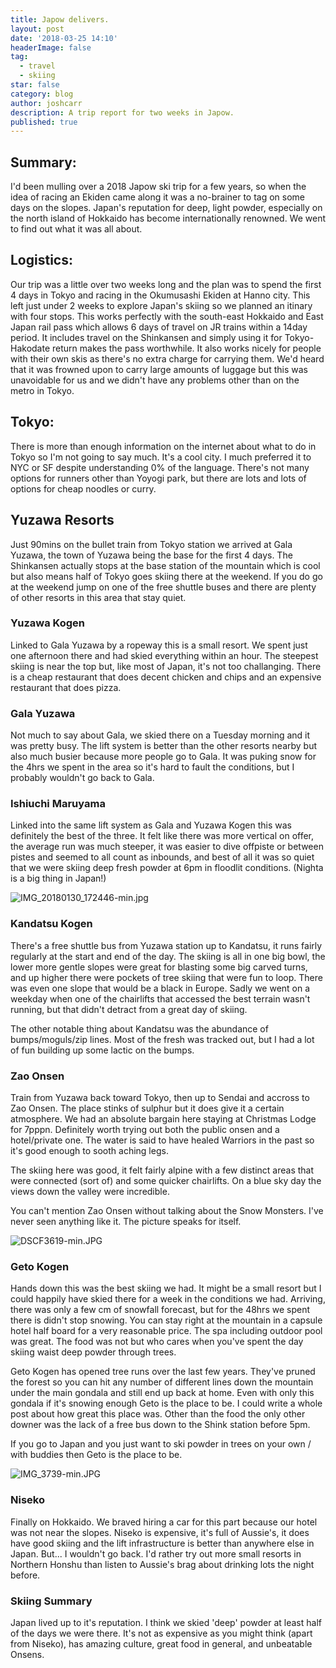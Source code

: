 ```yaml
---
title: Japow delivers.
layout: post
date: '2018-03-25 14:10'
headerImage: false
tag:
  - travel
  - skiing
star: false
category: blog
author: joshcarr
description: A trip report for two weeks in Japow.
published: true
---
```


## Summary:

I'd been mulling over a 2018 Japow ski trip for a few years, so when the idea of racing an Ekiden came along it was a no-brainer to tag on some days on the slopes. Japan's reputation for deep, light powder, especially on the north island of Hokkaido has become internationally renowned. We went to find out what it was all about.

## Logistics:

Our trip was a little over two weeks long and the plan was to spend the first 4 days in Tokyo and racing in the Okumusashi Ekiden at Hanno city. This left just under 2 weeks to explore Japan's skiing so we planned an itinary with four stops. This works perfectly with the south-east Hokkaido and East Japan rail pass which allows 6 days of travel on JR trains within a 14day period. It includes travel on the Shinkansen and simply using it for Tokyo-Hakodate return makes the pass worthwhile. It also works nicely for people with their own skis as there's no extra charge for carrying them. We'd heard that it was frowned upon to carry large amounts of luggage but this was unavoidable for us and we didn't have any problems other than on the metro in Tokyo.

## Tokyo:

There is more than enough information on the internet about what to do in Tokyo so I'm not going to say much. It's a cool city. I much preferred it to NYC or SF despite understanding 0% of the language. There's not many options for runners other than Yoyogi park, but there are lots and lots of options for cheap noodles or curry.

## Yuzawa Resorts

Just 90mins on the bullet train from Tokyo station we arrived at Gala Yuzawa, the town of Yuzawa being the base for the first 4 days. The Shinkansen actually stops at the base station of the mountain which is cool but also means half of Tokyo goes skiing there at the weekend. If you do go at the weekend jump on one of the free shuttle buses and there are plenty of other resorts in this area that stay quiet.

### Yuzawa Kogen

Linked to Gala Yuzawa by a ropeway this is a small resort. We spent just one afternoon there and had skied everything within an hour. The steepest skiing is near the top but, like most of Japan, it's not too challanging. There is a cheap restaurant that does decent chicken and chips and an expensive restaurant that does pizza.

### Gala Yuzawa

Not much to say about Gala, we skied there on a Tuesday morning and it was pretty busy. The lift system is better than the other resorts nearby but also much busier because more people go to Gala. It was puking snow for the 4hrs we spent in the area so it's hard to fault the conditions, but I probably wouldn't go back to Gala.

### Ishiuchi Maruyama

Linked into the same lift system as Gala and Yuzawa Kogen this was definitely the best of the three. It felt like there was more vertical on offer, the average run was much steeper, it was easier to dive offpiste or between pistes and seemed to all count as inbounds, and best of all it was so quiet that we were skiing deep fresh powder at 6pm in floodlit conditions. (Nighta is a big thing in Japan!)

![IMG_20180130_172446-min.jpg]({{site.baseurl}}/_posts/IMG_20180130_172446-min.jpg)


### Kandatsu Kogen

There's a free shuttle bus from Yuzawa station up to Kandatsu, it runs fairly regularly at the start and end of the day. The skiing is all in one big bowl, the lower more gentle slopes were great for blasting some big carved turns, and up higher there were pockets of tree skiing that were fun to loop. There was even one slope that would be a black in Europe. Sadly we went on a weekday when one of the chairlifts that accessed the best terrain wasn't running, but that didn't detract from a great day of skiing.

The other notable thing about Kandatsu was the abundance of bumps/moguls/zip lines. Most of the fresh was tracked out, but I had a lot of fun building up some lactic on the bumps.


### Zao Onsen

Train from Yuzawa back toward Tokyo, then up to Sendai and accross to Zao Onsen. The place stinks of sulphur but it does give it a certain atmosphere. We had an absolute bargain here staying at Christmas Lodge for 7pppn. Definitely worth trying out both the public onsen and a hotel/private one. The water is said to have healed Warriors in the past so it's good enough to sooth aching legs.

The skiing here was good, it felt fairly alpine with a few distinct areas that were connected (sort of) and some quicker chairlifts. On a blue sky day the views down the valley were incredible.

You can't mention Zao Onsen without talking about the Snow Monsters. I've never seen anything like it. The picture speaks for itself.

![DSCF3619-min.JPG]({{site.baseurl}}/_posts/DSCF3619-min.JPG)


### Geto Kogen

Hands down this was the best skiing we had. It might be a small resort but I could happily have skied there for a week in the conditions we had. Arriving, there was only a few cm of snowfall forecast, but for the 48hrs we spent there is didn't stop snowing. You can stay right at the mountain in a capsule hotel half board for a very reasonable price. The spa including outdoor pool was great. The food was not but who cares when you've spent the day skiing waist deep powder through trees.

Geto Kogen has opened tree runs over the last few years. They've pruned the forest so you can hit any number of different lines down the mountain under the main gondala and still end up back at home. Even with only this gondala if it's snowing enough Geto is the place to be. I could write a whole post about how great this place was. Other than the food the only other downer was the lack of a free bus down to the Shink station before 5pm.

If you go to Japan and you just want to ski powder in trees on your own / with buddies then Geto is the place to be.

![IMG_3739-min.JPG]({{site.baseurl}}/_posts/IMG_3739-min.JPG)


### Niseko

Finally on Hokkaido. We braved hiring a car for this part because our hotel was not near the slopes. Niseko is expensive, it's full of Aussie's, it does have good skiing and the lift infrastructure is better than anywhere else in Japan. But... I wouldn't go back. I'd rather try out more small resorts in Northern Honshu than listen to Aussie's brag about drinking lots the night before.


### Skiing Summary

Japan lived up to it's reputation. I think we skied 'deep' powder at least half of the days we were there. It's not as expensive as you might think (apart from Niseko), has amazing culture, great food in general, and unbeatable Onsens.
